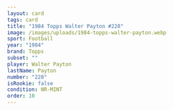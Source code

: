 ```yaml
---
layout: card
tags: card
title: "1984 Topps Walter Payton #228"
image: /images/uploads/1984-topps-walter-payton.webp
sport: Football
year: "1984"
brand: Topps
subset: ""
player: Walter Payton
lastName: Payton
number: "228"
isRookie: false
condition: NR-MINT
order: 10
---
```

